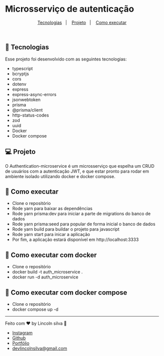 <p align="center">
  <h1>Microsserviço de autenticação</h1>
</p>

<p align="center">
  <a href="#-tecnologias">Tecnologias</a>&nbsp;&nbsp;&nbsp;|&nbsp;&nbsp;&nbsp;
  <a href="#-projeto">Projeto</a>&nbsp;&nbsp;&nbsp;|&nbsp;&nbsp;&nbsp;
  <a href="#-Como executar">Como executar</a>
</p>

<br>

## 🚀 Tecnologias

Esse projeto foi desenvolvido com as seguintes tecnologias:

- typescript
- bcryptjs
- cors
- dotenv
- express
- express-async-errors
- jsonwebtoken
- prisma
- @prisma/client
- http-status-codes
- zod
- uuid
- Docker
- Docker compose

## 💻 Projeto

O Authentication-microservice é um microsserviço que espelha um CRUD de usuários com a autenticação JWT, e que estar pronto para rodar em ambiente isolado utilizando docker e docker compose.

## 🚀 Como executar

- Clone o repositório
- Rode yarn para baixar as dependências
- Rode yarn prisma:dev para iniciar a parte de migrations do banco de dados
- Rode yarn prisma:seed para popular de forma inicial o banco de dados
- Rode yarn build para buildar o projeto para javascript
- Rode yarn start para inicar a aplicação
- Por fim, a aplicação estará disponível em http://localhost:3333

## 🚀 Como executar com docker

- Clone o repositório
- docker build -t auth_microservice .
- docker run -d auth_microservice

## 🚀 Como executar com docker compose

- Clone o repositório
- docker compose up -d

---

Feito com ♥ by Lincoln silva :wave:

- [Instagram](https://www.instagram.com/jotalincoln/)
- [Github](https://github.com/LincolnSA)
- [Portfólio](https://lincolnsa.github.io/portfolio/)
- [devlincolnsilva@gmail.com](mailto:devlincolnsilva@gmail.com?subject=Oi%20lincoln)
